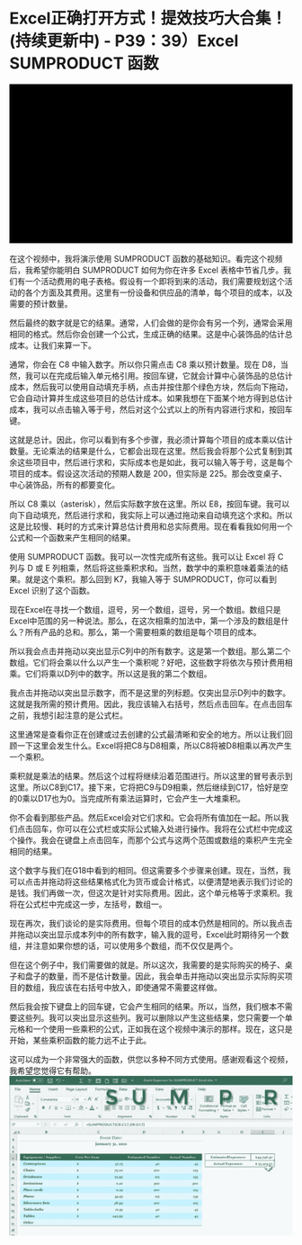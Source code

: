 # Excel正确打开方式！提效技巧大合集！(持续更新中) - P39：39）Excel SUMPRODUCT 函数 

![](img/311ae2ecd4b735f7f747e38589aa1a03_0.png)

在这个视频中，我将演示使用 SUMPRODUCT 函数的基础知识。看完这个视频后，我希望你能明白 SUMPRODUCT 如何为你在许多 Excel 表格中节省几步。我们有一个活动费用的电子表格。假设有一个即将到来的活动，我们需要规划这个活动的各个方面及其费用。这里有一份设备和供应品的清单，每个项目的成本，以及需要的预计数量。

然后最终的数字就是它的结果。通常，人们会做的是你会有另一个列，通常会采用相同的格式。然后你会创建一个公式，生成正确的结果。这是中心装饰品的估计总成本。让我们来算一下。

通常，你会在 C8 中输入数字。所以你只需点击 C8 乘以预计数量。现在 D8，当然，我可以在完成后输入单元格引用。按回车键，它就会计算中心装饰品的总估计成本，然后我可以使用自动填充手柄，点击并按住那个绿色方块，然后向下拖动，它会自动计算并生成这些项目的总估计成本。如果我想在下面某个地方得到总估计成本，我可以点击输入等于号，然后对这个公式以上的所有内容进行求和，按回车键。

这就是总计。因此，你可以看到有多个步骤，我必须计算每个项目的成本乘以估计数量。无论乘法的结果是什么，它都会出现在这里。然后我会将那个公式复制到其余这些项目中，然后进行求和，实际成本也是如此，我可以输入等于号，这是每个项目的成本。假设这次活动的预期人数是 200，但实际是 225。那会改变桌子、中心装饰品，所有的都要变化。

所以 C8 乘以（asterisk），然后实际数字放在这里。所以 E8，按回车键。我可以向下自动填充，然后进行求和，我实际上可以通过拖动来自动填充这个求和。所以这是比较慢、耗时的方式来计算总估计费用和总实际费用。现在看看我如何用一个公式和一个函数来产生相同的结果。

使用 SUMPRODUCT 函数。我可以一次性完成所有这些。我可以让 Excel 将 C 列与 D 或 E 列相乘，然后将这些乘积求和。当然，数学中的乘积意味着乘法的结果。就是这个乘积。那么回到 K7，我输入等于 SUMPRODUCT，你可以看到 Excel 识别了这个函数。

现在Excel在寻找一个数组，逗号，另一个数组，逗号，另一个数组。数组只是Excel中范围的另一种说法。那么，在这次相乘的加法中，第一个涉及的数组是什么？所有产品的总和。那么，第一个需要相乘的数组是每个项目的成本。

所以我会点击并拖动以突出显示C列中的所有数字。这是第一个数组。那么第二个数组。它们将会乘以什么以产生一个乘积呢？好吧，这些数字将依次与预计费用相乘。它们将乘以D列中的数字。所以这是我的第二个数组。

我点击并拖动以突出显示数字，而不是这里的列标题。仅突出显示D列中的数字。这就是我所需的预计费用。因此，我应该输入右括号，然后点击回车。在点击回车之前，我想引起注意的是公式栏。

这里通常是查看你正在创建或过去创建的公式最清晰和安全的地方。所以让我们回顾一下这里会发生什么。Excel将把C8与D8相乘，所以C8将被D8相乘以再次产生一个乘积。

乘积就是乘法的结果。然后这个过程将继续沿着范围进行。所以这里的冒号表示到这里。所以C8到C17。接下来，它将把C9与D9相乘，然后继续到C17，恰好是空的0乘以D17也为0。当完成所有乘法运算时，它会产生一大堆乘积。

你不会看到那些产品。然后Excel会对它们求和。它会将所有值加在一起。所以我们点击回车，你可以在公式栏或实际公式输入处进行操作。我将在公式栏中完成这个操作。我会在键盘上点击回车，而那个公式与这两个范围或数组的乘积产生完全相同的结果。

这个数字与我们在G18中看到的相同。但这需要多个步骤来创建。现在，当然，我可以点击并拖动将这些结果格式化为货币或会计格式，以便清楚地表示我们讨论的是钱。我们再做一次，但这次是针对实际费用。因此，这个单元格等于求乘积。我将在公式栏中完成这一步，左括号，数组一。

现在再次，我们谈论的是实际费用。但每个项目的成本仍然是相同的。所以我点击并拖动以突出显示成本列中的所有数字，输入我的逗号，Excel此时期待另一个数组，并注意如果你想的话，可以使用多个数组，而不仅仅是两个。

但在这个例子中，我们需要做的就是。所以这次，我需要的是实际购买的椅子、桌子和盘子的数量，而不是估计数量。因此，我会单击并拖动以突出显示实际购买项目的数组，我应该在右括号中放入，即使通常不需要这样做。

然后我会按下键盘上的回车键，它会产生相同的结果。所以，当然，我们根本不需要这些列。我可以突出显示这些列。我可以删除以产生这些结果，您只需要一个单元格和一个使用一些乘积的公式，正如我在这个视频中演示的那样。现在，这只是开始，某些乘积函数的能力远不止于此。

这可以成为一个非常强大的函数，供您以多种不同方式使用。感谢观看这个视频，我希望您觉得它有帮助。![](img/311ae2ecd4b735f7f747e38589aa1a03_2.png)
